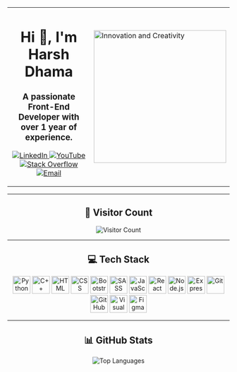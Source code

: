 <table>
<tr>
<td>
<h1 align="center">Hi 👋, I'm Harsh Dhama</h1>
<h3 align="center">A passionate Front-End Developer with over 1 year of experience.</h3>
<p align="center">
  <a href="https://www.linkedin.com/in/harsh-dhama-06a5921aa/" target="_blank">
    <img src="https://img.shields.io/badge/LinkedIn-%230077B5.svg?&style=for-the-badge&logo=linkedin&logoColor=white" alt="LinkedIn">
  </a>
  <a href="https://www.youtube.com/@harshdhama3977/videos" target="_blank">
    <img src="https://img.shields.io/badge/YouTube-FF0000?style=for-the-badge&logo=youtube&logoColor=white" alt="YouTube">
  </a>
  <a href="https://stackoverflow.com/users/13720432/harsh-dhama" target="_blank">
    <img src="https://img.shields.io/badge/StackOverflow-f48024?style=for-the-badge&logo=stackoverflow&logoColor=white" alt="Stack Overflow">
  </a>
  <a href="mailto:dhamaharsh9@gmail.com" target="_blank">
    <img src="https://img.shields.io/badge/Gmail-c14438?style=for-the-badge&logo=gmail&logoColor=white" alt="Email">
  </a>
</p>
</td>
<td>
<img src="https://media.giphy.com/media/fwbZnTftCXVocKzfxR/giphy.gif" alt="Innovation and Creativity" width="300">
</td>
</tr>
</table>

---

<h2 align="center">👀 Visitor Count</h2>
<p align="center">
  <img src="https://profile-counter.glitch.me/nightcoder26/count.svg" alt="Visitor Count">
</p>

---

<h2 align="center">💻 Tech Stack</h2>
<p align="center">
  <img src="https://cdn.jsdelivr.net/gh/devicons/devicon/icons/python/python-original.svg" alt="Python" width="40" height="40"/>
  <img src="https://cdn.jsdelivr.net/gh/devicons/devicon/icons/cplusplus/cplusplus-original.svg" alt="C++" width="40" height="40"/>
  <img src="https://cdn.jsdelivr.net/gh/devicons/devicon/icons/html5/html5-original.svg" alt="HTML" width="40" height="40"/>
  <img src="https://cdn.jsdelivr.net/gh/devicons/devicon/icons/css3/css3-original.svg" alt="CSS" width="40" height="40"/>
  <img src="https://cdn.jsdelivr.net/gh/devicons/devicon/icons/bootstrap/bootstrap-plain.svg" alt="Bootstrap" width="40" height="40"/>
  <img src="https://cdn.jsdelivr.net/gh/devicons/devicon/icons/sass/sass-original.svg" alt="SASS" width="40" height="40"/>
  <img src="https://cdn.jsdelivr.net/gh/devicons/devicon/icons/javascript/javascript-original.svg" alt="JavaScript" width="40" height="40"/>
  <img src="https://cdn.jsdelivr.net/gh/devicons/devicon/icons/react/react-original.svg" alt="React" width="40" height="40"/>
  <img src="https://cdn.jsdelivr.net/gh/devicons/devicon/icons/nodejs/nodejs-original.svg" alt="Node.js" width="40" height="40"/>
  <img src="https://cdn.jsdelivr.net/gh/devicons/devicon/icons/express/express-original.svg" alt="Express.js" width="40" height="40"/>
  <img src="https://cdn.jsdelivr.net/gh/devicons/devicon/icons/git/git-original.svg" alt="Git" width="40" height="40"/>
  <img src="https://cdn.jsdelivr.net/gh/devicons/devicon/icons/github/github-original.svg" alt="GitHub" width="40" height="40"/>
  <img src="https://cdn.jsdelivr.net/gh/devicons/devicon/icons/visualstudio/visualstudio-plain.svg" alt="Visual Studio" width="40" height="40"/>
  <img src="https://cdn.jsdelivr.net/gh/devicons/devicon/icons/figma/figma-original.svg" alt="Figma" width="40" height="40"/>
</p>

---

<h2 align="center">📊 GitHub Stats</h2>
<p align="center">
  <img src="https://github-readme-stats.vercel.app/api/top-langs/?username=harsh-d-lab&layout=compact&theme=radical" alt="Top Languages">
</p>
